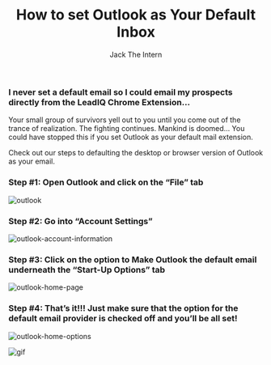 ﻿---
title: How to set Outlook as Your Default Inbox
description: The year is 2040. As you combat sentient robots in full scale rebellion of their former human owners, you can only think of one thing
coverImage: img/landscape-terminator-time-travel-theories.jpg
publishDate: Jun 12, 2018

author: Jack The Intern
authorProfile: Working towards a career in the Marketing field where I hope to one day assist businesses and individuals with bettering how they do business. Refining the way that salespeople prospect and giving them the tools to better their reply rate is my current goal. Looking forward to seeing what LeadIQ can do as a company going forward!
authorImage: 
---

### I never set a default email so I could email my prospects directly from the LeadIQ Chrome Extension…

Your small group of survivors yell out to you until you come out of the trance of realization. The fighting continues. Mankind is doomed… You could have stopped this if you set Outlook as your default mail extension.

Check out our steps to defaulting the desktop or browser version of Outlook as your email.

### Step #1: Open **Outlook** and click on the **“File”** tab

![outlook](/img/outlook.png)

### Step #2: Go into **“Account Settings”**

![outlook-account-information](/img/outlook-account-information.png)

### Step #3: Click on the option to Make Outlook the default email underneath the **“Start-Up Options”** tab

![outlook-home-page](/img/outlook-home-page.png)

### Step #4: That’s it!!! Just make sure that the option for the default email provider is checked off and you’ll be all set!

![outlook-home-options](/img/outlook-home-options.png)

![gif](/img/burn-hand.gif)